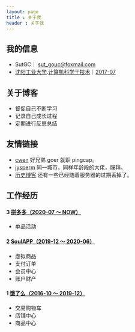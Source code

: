 ```yaml
---
layout: page
title : 关于我
header : 关于我
---
```


## 我的信息

* SutGC｜ <sut_gouc@foxmail.com> 
* [沈阳工业大学](https://baike.baidu.com/item/%E6%B2%88%E9%98%B3%E5%B7%A5%E4%B8%9A%E5%A4%A7%E5%AD%A6/161174?structureClickId=161174&structureId=3e534ed05bf54646fa542891&structureItemId=df6178d6a065cabcb21dc4d2).[计算机科学于技术](https://cs.sut.edu.cn/)｜[2017-07](https://wannianli.tianqi.com/)


## 关于博客

* 督促自己不断学习
* 记录自己成长过程
* 定期进行反思总结

## 友情链接

* [cwen](http://int64.me) 好兄弟 goer 就职 pingcap。
* [jysperm](https://jysperm.me/2023/08/leaving-leancloud/) 同一城市，同样年龄段的大佬，膜拜。
* [历史博客](http://blog.csdn.net/gc_chao) 还有一些已经随着服务器的过期丢掉了。


## 工作经历

#### 3 [拼多多（2020-07 ～ NOW）](https://www.pinduoduo.com/home/about/)
* 单品活动

#### 2 [SoulAPP（2019-12 ～ 2020-06）](https://soulapp.cn/about.html)
* 虚拟商品
* 支付订单
* 会员中心
* 账户财产

#### 1 [饿了么（2016-10 ～ 2019-12）](https://ele.me)
* 交易购物车
* 店铺中心
* 商品中心
